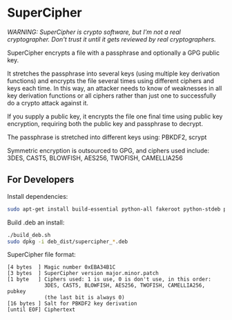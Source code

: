 # SuperCipher

*WARNING: SuperCipher is crypto software, but I'm not a real cryptographer. Don't trust it until it gets reviewed by real cryptographers.*

SuperCipher encrypts a file with a passphrase and optionally a GPG public key.

It stretches the passphrase into several keys (using multiple key derivation functions) and encrypts the file several times using different ciphers and keys each time. In this way, an attacker needs to know of weaknesses in all key derivation functions or all ciphers rather than just one to successfully do a crypto attack against it.

If you supply a public key, it encrypts the file one final time using public key encryption, requiring both the public key and passphrase to decrypt.

The passphrase is stretched into different keys using: PBKDF2, scrypt

Symmetric encryption is outsourced to GPG, and ciphers used include: 3DES, CAST5, BLOWFISH, AES256, TWOFISH, CAMELLIA256

## For Developers

Install dependencies:

```sh
sudo apt-get install build-essential python-all fakeroot python-stdeb python-flask python-qt4 python-scrypt python-pbkdf2
```

Build .deb an install:

```sh
./build_deb.sh
sudo dpkg -i deb_dist/supercipher_*.deb
```

SuperCipher file format:

```
[4 bytes  ] Magic number 0xEBA34B1C
[3 bytes  ] SuperCipher version major.minor.patch
[1 byte   ] Ciphers used: 1 is use, 0 is don't use, in this order:
            3DES, CAST5, BLOWFISH, AES256, TWOFISH, CAMELLIA256, pubkey
            (the last bit is always 0)
[16 bytes ] Salt for PBKDF2 key derivation
[until EOF] Ciphertext
```
